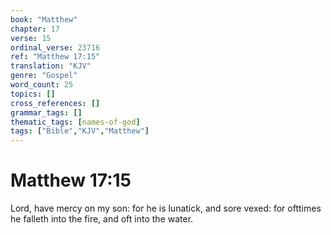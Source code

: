 ```yaml
---
book: "Matthew"
chapter: 17
verse: 15
ordinal_verse: 23716
ref: "Matthew 17:15"
translation: "KJV"
genre: "Gospel"
word_count: 25
topics: []
cross_references: []
grammar_tags: []
thematic_tags: [names-of-god]
tags: ["Bible","KJV","Matthew"]
---
```


# Matthew 17:15

Lord, have mercy on my son: for he is lunatick, and sore vexed: for ofttimes he falleth into the fire, and oft into the water.
